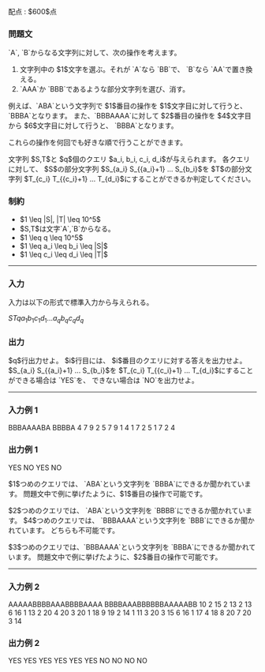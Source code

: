 
<div>

<span>

<span>

<p>
配点 : $600$点
</p>

<div>

<section>

### **問題文**

<p>
`A`, `B`からなる文字列に対して、次の操作を考えます。
</p>

<ol>

<li>
文字列中の $1$文字を選ぶ。それが `A`なら `BB`で、 `B`なら `AA`で置き換える。
</li>

<li>
`AAA`か `BBB`であるような部分文字列を選び、消す。
</li>

</ol>

<p>
例えば、`ABA`という文字列で $1$番目の操作を $1$文字目に対して行うと、 `BBBA`となります。
また、`BBBAAAA`に対して $2$番目の操作を $4$文字目から $6$文字目に対して行うと、 `BBBA`となります。
</p>

<p>
これらの操作を何回でも好きな順で行うことができます。
</p>

<p>
文字列 $S,T$と $q$個のクエリ $a_i, b_i, c_i, d_i$が与えられます。
各クエリに対して、 $S$の部分文字列 $S_{a_i} S_{{a_i}+1} ... S_{b_i}$を
$T$の部分文字列 $T_{c_i} T_{{c_i}+1} ... T_{d_i}$にすることができるか判定してください。
</p>

</section>

</div>

<div>

<section>

### **制約**

<ul>

<li>
$1 \leq |S|, |T| \leq 10^5$
</li>

<li>
$S,T$は文字`A`,`B`からなる。
</li>

<li>
$1 \leq q \leq 10^5$
</li>

<li>
$1 \leq a_i \leq b_i \leq |S|$
</li>

<li>
$1 \leq c_i \leq d_i \leq |T|$
</li>

</ul>

</section>

</div>

---

<div>

<div>

<section>

### **入力**

<p>
入力は以下の形式で標準入力から与えられる。
</p>

<div>

$S$$T$$q$$a_1$$b_1$$c_1$$d_1$$...$$a_q$$b_q$$c_q$$d_q$
</div>

</section>

</div>

<div>

<section>

### **出力**

<p>
$q$行出力せよ。
 $i$行目には、 $i$番目のクエリに対する答えを出力せよ。
 $S_{a_i} S_{{a_i}+1} ... S_{b_i}$を
 $T_{c_i} T_{{c_i}+1} ... T_{d_i}$にすることができる場合は `YES`を、
 できない場合は `NO`を出力せよ。
</p>

</section>

</div>

</div>

---

<div>

<section>

### **入力例 1**

<div>

BBBAAAABA
BBBBA
4
7 9 2 5
7 9 1 4
1 7 2 5
1 7 2 4

</div>

</section>

</div>

<div>

<section>

### **出力例 1**

<div>

YES
NO
YES
NO

</div>

<p>
$1$つめのクエリでは、 `ABA`という文字列を `BBBA`にできるか聞かれています。
問題文中で例に挙げたように、$1$番目の操作で可能です。
</p>

<p>
$2$つめのクエリでは、 `ABA`という文字列を `BBBB`にできるか聞かれています。
$4$つめのクエリでは、 `BBBAAAA`という文字列を `BBB`にできるか聞かれています。
どちらも不可能です。
</p>

<p>
$3$つめのクエリでは、`BBBAAAA`という文字列を `BBBA`にできるか聞かれています。
問題文中で例に挙げたように、$2$番目の操作で可能です。
</p>

</section>

</div>

---

<div>

<section>

### **入力例 2**

<div>

AAAAABBBBAAABBBBAAAA
BBBBAAABBBBBBAAAAABB
10
2 15 2 13
2 13 6 16
1 13 2 20
4 20 3 20
1 18 9 19
2 14 1 11
3 20 3 15
6 16 1 17
4 18 8 20
7 20 3 14

</div>

</section>

</div>

<div>

<section>

### **出力例 2**

<div>

YES
YES
YES
YES
YES
YES
NO
NO
NO
NO

</div>

</section>

</div>

</span>

</span>

</div>
